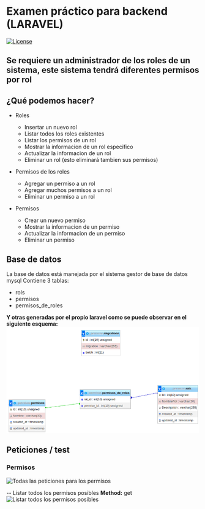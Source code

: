 # Examen práctico para backend (LARAVEL)

[![License](https://img.shields.io/packagist/l/laravel/framework)](https://packagist.org/packages/laravel/lumen-framework)

## Se requiere un administrador de los roles de un sistema, este sistema tendrá diferentes permisos por rol

## ¿Qué podemos hacer? 

- Roles
    - Insertar un nuevo rol
    - Listar todos los roles existentes
    - Listar los permisos de un rol
    - Mostrar la informacion de un rol especifico
    - Actualizar la informacion de un rol 
    - Eliminar un rol (esto eliminará tambien sus permisos)

- Permisos de los roles
    - Agregar un permiso a un rol
    - Agregar muchos permisos a un rol 
    - Eliminar un permiso a un rol

- Permisos
    - Crear un nuevo permiso
    - Mostrar la informacion de un permiso 
    - Actualizar la informacion de un permiso
    - Eliminar un permiso

## Base de datos
La base de datos está manejada por el sistema gestor de base de datos mysql
Contiene 3 tablas: 
- rols
- permisos
- permisos_de_roles

**Y otras generadas por el propio laravel como se puede observar en el siguiente esquema:** 
![Diagrama de la base de datos](/comgit/img/diagrama.png)

## **Peticiones / test**

### Permisos

![Todas las peticiones para los **permisos**](/assets/img/peticiones_permisos.png)

-- Listar todos los permisos posibles **Method:** get
![Listar todos los permisos posibles](/assets/img/permisos_posibles.png)